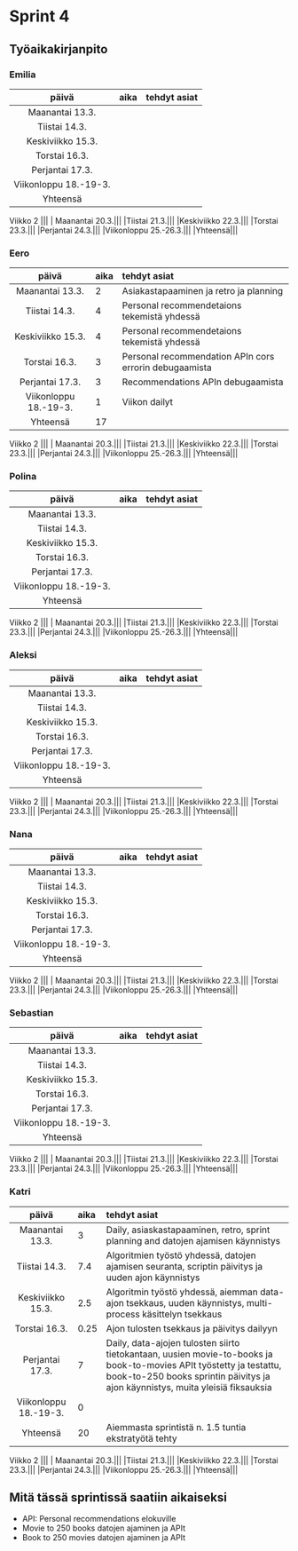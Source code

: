 # Sprint 4
## Työaikakirjanpito

### Emilia
| päivä | aika | tehdyt asiat  |
| :----:|:-----| :-----|
| Maanantai 13.3.|||
|Tiistai 14.3.|||
|Keskiviikko 15.3.|||
|Torstai 16.3.|||
|Perjantai 17.3.|||
|Viikonloppu 18.-19-3.|||
|Yhteensä|||
Viikko 2
|||
| Maanantai 20.3.|||
|Tiistai 21.3.|||
|Keskiviikko 22.3.|||
|Torstai 23.3.|||
|Perjantai 24.3.|||
|Viikonloppu 25.-26.3.|||
|Yhteensä|||

### Eero
| päivä | aika | tehdyt asiat  |
| :----:|:-----| :-----|
| Maanantai 13.3.|2|Asiakastapaaminen ja retro ja planning|
|Tiistai 14.3.|4|Personal recommendetaions tekemistä yhdessä|
|Keskiviikko 15.3.|4|Personal recommendetaions tekemistä yhdessä|
|Torstai 16.3.|3|Personal recommendation APIn cors errorin debugaamista|
|Perjantai 17.3.|3|Recommendations APIn debugaamista|
|Viikonloppu 18.-19-3.|1|Viikon dailyt|
|Yhteensä|17||
Viikko 2
|||
| Maanantai 20.3.|||
|Tiistai 21.3.|||
|Keskiviikko 22.3.|||
|Torstai 23.3.|||
|Perjantai 24.3.|||
|Viikonloppu 25.-26.3.|||
|Yhteensä|||

### Polina
| päivä | aika | tehdyt asiat  |
| :----:|:-----| :-----|
| Maanantai 13.3.|||
|Tiistai 14.3.|||
|Keskiviikko 15.3.|||
|Torstai 16.3.|||
|Perjantai 17.3.|||
|Viikonloppu 18.-19-3.|||
|Yhteensä|||
Viikko 2
|||
| Maanantai 20.3.|||
|Tiistai 21.3.|||
|Keskiviikko 22.3.|||
|Torstai 23.3.|||
|Perjantai 24.3.|||
|Viikonloppu 25.-26.3.|||
|Yhteensä|||
### Aleksi
| päivä | aika | tehdyt asiat  |
| :----:|:-----| :-----|
| Maanantai 13.3.|||
|Tiistai 14.3.|||
|Keskiviikko 15.3.|||
|Torstai 16.3.|||
|Perjantai 17.3.|||
|Viikonloppu 18.-19-3.|||
|Yhteensä|||
Viikko 2
|||
| Maanantai 20.3.|||
|Tiistai 21.3.|||
|Keskiviikko 22.3.|||
|Torstai 23.3.|||
|Perjantai 24.3.|||
|Viikonloppu 25.-26.3.|||
|Yhteensä|||

### Nana
| päivä | aika | tehdyt asiat  |
| :----:|:-----| :-----|
| Maanantai 13.3.|||
|Tiistai 14.3.|||
|Keskiviikko 15.3.|||
|Torstai 16.3.|||
|Perjantai 17.3.|||
|Viikonloppu 18.-19-3.|||
|Yhteensä|||
Viikko 2
|||
| Maanantai 20.3.|||
|Tiistai 21.3.|||
|Keskiviikko 22.3.|||
|Torstai 23.3.|||
|Perjantai 24.3.|||
|Viikonloppu 25.-26.3.|||
|Yhteensä|||
### Sebastian
| päivä | aika | tehdyt asiat  |
| :----:|:-----| :-----|
| Maanantai 13.3.|||
|Tiistai 14.3.|||
|Keskiviikko 15.3.|||
|Torstai 16.3.|||
|Perjantai 17.3.|||
|Viikonloppu 18.-19-3.|||
|Yhteensä|||
Viikko 2
|||
| Maanantai 20.3.|||
|Tiistai 21.3.|||
|Keskiviikko 22.3.|||
|Torstai 23.3.|||
|Perjantai 24.3.|||
|Viikonloppu 25.-26.3.|||
|Yhteensä|||
### Katri
| päivä | aika | tehdyt asiat  |
| :----:|:-----| :-----|
| Maanantai 13.3.|3|Daily, asiaskastapaaminen, retro, sprint planning and datojen ajamisen käynnistys|
|Tiistai 14.3.|7.4|Algoritmien työstö yhdessä, datojen ajamisen seuranta, scriptin päivitys ja uuden ajon käynnistys|
|Keskiviikko 15.3.|2.5|Algoritmin työstö yhdessä, aiemman data-ajon tsekkaus, uuden käynnistys, multi-process käsittelyn tsekkaus|
|Torstai 16.3.|0.25|Ajon tulosten tsekkaus ja päivitys dailyyn|
|Perjantai 17.3.|7|Daily, data-ajojen tulosten siirto tietokantaan, uusien movie-to-books ja book-to-movies APIt työstetty ja testattu, book-to-250 books sprintin päivitys ja ajon käynnistys, muita yleisiä fiksauksia|
|Viikonloppu 18.-19-3.|0||
|Yhteensä|20|Aiemmasta sprintistä n. 1.5 tuntia ekstratyötä tehty|
Viikko 2
|||
| Maanantai 20.3.|||
|Tiistai 21.3.|||
|Keskiviikko 22.3.|||
|Torstai 23.3.|||
|Perjantai 24.3.|||
|Viikonloppu 25.-26.3.|||
|Yhteensä|||

## Mitä tässä sprintissä saatiin aikaiseksi
- API: Personal recommendations elokuville
- Movie to 250 books datojen ajaminen ja APIt
- Book to 250 movies datojen ajaminen ja APIt
